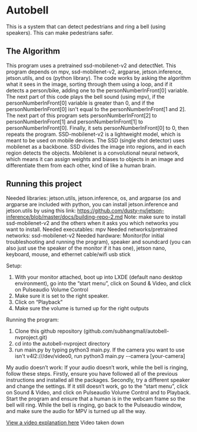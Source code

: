 # Autobell

This is a system that can detect pedestrians and ring a bell (using speakers). This can make pedestrians safer.

## The Algorithm

This program uses a pretrained ssd-mobilenet-v2 and detectNet. This program depends on mpv, ssd-mobilenet-v2, argparse, jetson.inference, jetson.utils, and os (python library).  The code works by asking the algorithm what it sees in the image, sorting through them using a loop, and if it detects a person/bike, adding one to the personNumberInFront[0] variable. The next part of this code plays the bell sound (using mpv), if the personNumberInFront[0] variable is greater than 0, and if the personNumberInFront[0] isn't equal to the personNumberInFront[1 and 2]. The next part of this program sets personNumberInFront[2] to personNumberInFront[1] and personNumberInFront[1] to personNumberInFront[0]. Finally, it sets personNumberInFront[0] to 0, then repeats the program. SSD-mobilenet-v2 is a lightweight model, which is meant to be used on mobile devices. The SSD (single shot detector) uses mobilenet as a backbone. SSD divides the image into regions, and in each region detects the objects. Mobilenet is a convolutional neural network, which means it can assign weights and biases to objects in an image and differentiate them from each other, kind of like a human brain.

## Running this project

Needed libraries: jetson.utils, jetson.inference, os, and argparse (os and argparse are included with python, you can install jetson.inference and jetson.utils by using this link: https://github.com/dusty-nv/jetson-inference/blob/master/docs/building-repo-2.md Note: make sure to install ssd-mobilenet-v2 and the others when it asks you which networks you want to install.
Needed executables: mpv 
Needed networks/pretrained networks: ssd-mobilenet-v2
Needed hardware: Monitor(for initial troubleshooting and running the program), speaker and soundcard (you can also just use the speaker of the monitor if it has one), jetson nano, keyboard, mouse, and ethernet cable/wifi usb stick

Setup:

1. With your monitor attached, boot up into LXDE (default nano desktop environment), go into the “start menu”, click on Sound & Video, and click on Pulseaudio Volume Control
2. Make sure it is set to the right speaker.
3. Click on “Playback”
4. Make sure the volume is turned up for the right outputs

Running the program: 

1. Clone this github repository (github.com/subhangmall/autobell-nvproject.git)
2. cd into the autobell-nvproject directory
3. run main.py by typing python3 main.py. If the camera you want to use isn't v4l2:///dev/video0, run python3 main.py --camera [your-camera]

My audio doesn’t work:
If your audio doesn’t work, while the bell is ringing, follow these steps. Firstly, ensure you have followed all of the previous instructions and installed all the packages. Secondly, try a different speaker and change the settings. If it still doesn’t work, go to the “start menu”, click on Sound & Video, and click on Pulseaudio Volume Control and to Playback. Start the program and ensure that a human is in the webcam frame so the bell will ring. While the bell is ringing, go back to the Pulseaudio window, and make sure the audio for MPV is turned up all the way.


[View a video explanation here](https://youtu.be/pBbwf0RTNUw)
Video taken down
